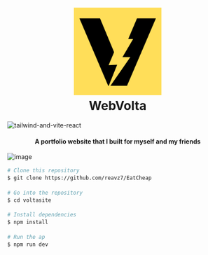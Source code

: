 
<h1 align="center">
  <br>
  <a href="https://github.com/kamil/eatcheap"><img src="src/assets/VOLTA.png" alt="Volta logo" width="200"></a>
  <br>
  WebVolta
  <br>
  
</h1>

![tailwind-and-vite-react](https://github.com/user-attachments/assets/b6d1a084-586a-409e-9554-39c77b7138de)


<h4 align="center">A portfolio website that I built for myself and my friends</h4>

![image](https://github.com/user-attachments/assets/7bb1a885-d13c-4320-944e-fa91e7273930)


```bash
# Clone this repository
$ git clone https://github.com/reavz7/EatCheap

# Go into the repository
$ cd voltasite

# Install dependencies
$ npm install

# Run the ap
$ npm run dev
